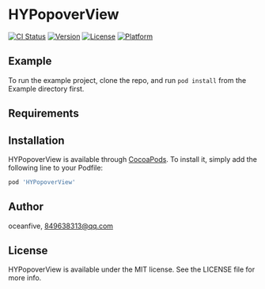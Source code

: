 # HYPopoverView

[![CI Status](https://img.shields.io/travis/oceanfive/HYPopoverView.svg?style=flat)](https://travis-ci.org/oceanfive/HYPopoverView)
[![Version](https://img.shields.io/cocoapods/v/HYPopoverView.svg?style=flat)](https://cocoapods.org/pods/HYPopoverView)
[![License](https://img.shields.io/cocoapods/l/HYPopoverView.svg?style=flat)](https://cocoapods.org/pods/HYPopoverView)
[![Platform](https://img.shields.io/cocoapods/p/HYPopoverView.svg?style=flat)](https://cocoapods.org/pods/HYPopoverView)

## Example

To run the example project, clone the repo, and run `pod install` from the Example directory first.

## Requirements

## Installation

HYPopoverView is available through [CocoaPods](https://cocoapods.org). To install
it, simply add the following line to your Podfile:

```ruby
pod 'HYPopoverView'
```

## Author

oceanfive, 849638313@qq.com

## License

HYPopoverView is available under the MIT license. See the LICENSE file for more info.
